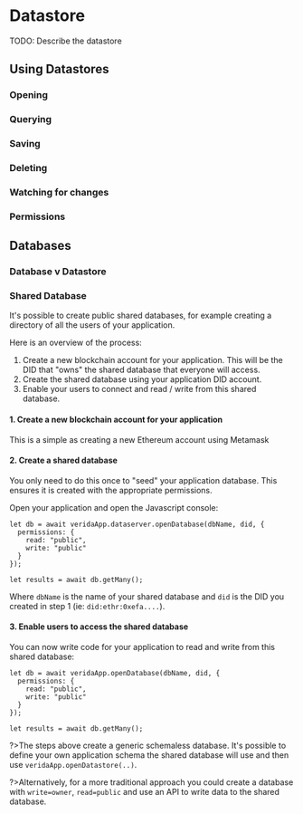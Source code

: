 # Datastore

TODO: Describe the datastore

## Using Datastores

### Opening

### Querying

### Saving

### Deleting

### Watching for changes

### Permissions

## Databases

### Database v Datastore

### Shared Database

It's possible to create public shared databases, for example creating a directory of all the users of your application.

Here is an overview of the process:

1. Create a new blockchain account for your application. This will be the DID that "owns" the shared database that everyone will access.
2. Create the shared database using your application DID account.
3. Enable your users to connect and read / write from this shared database.

#### 1. Create a new blockchain account for your application

This is a simple as creating a new Ethereum account using Metamask

#### 2. Create a shared database

You only need to do this once to "seed" your application database. This ensures it is created with the appropriate permissions.

Open your application and open the Javascript console:

```
let db = await veridaApp.dataserver.openDatabase(dbName, did, {
  permissions: {
    read: "public",
    write: "public"
  }
});

let results = await db.getMany();
```

Where `dbName` is the name of your shared database and `did` is the DID you created in step 1 (ie: `did:ethr:0xefa....`).

#### 3. Enable users to access the shared database

You can now write code for your application to read and write from this shared database:

```
let db = await veridaApp.openDatabase(dbName, did, {
  permissions: {
    read: "public",
    write: "public"
  }
});

let results = await db.getMany();
```

?>The steps above create a generic schemaless database. It's possible to define your own application schema the shared database will use and then use `veridaApp.openDatastore(..)`.

?>Alternatively, for a more traditional approach you could create a database with `write=owner`, `read=public` and use an API to write data to the shared database.